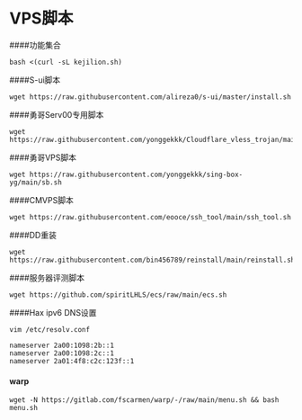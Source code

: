 # VPS脚本

####功能集合
```
bash <(curl -sL kejilion.sh)
```


####S-ui脚本

```
wget https://raw.githubusercontent.com/alireza0/s-ui/master/install.sh
```



####勇哥Serv00专用脚本

```
wget https://raw.githubusercontent.com/yonggekkk/Cloudflare_vless_trojan/main/serv00.sh
```



####勇哥VPS脚本

```
wget https://raw.githubusercontent.com/yonggekkk/sing-box-yg/main/sb.sh
```



####CMVPS脚本

```
wget https://raw.githubusercontent.com/eooce/ssh_tool/main/ssh_tool.sh
```



####DD重装

```
wget https://raw.githubusercontent.com/bin456789/reinstall/main/reinstall.sh
```



####服务器评测脚本

```
wget https://github.com/spiritLHLS/ecs/raw/main/ecs.sh
```



####Hax  ipv6 DNS设置

```
vim /etc/resolv.conf
```

```
nameserver 2a00:1098:2b::1
nameserver 2a00:1098:2c::1
nameserver 2a01:4f8:c2c:123f::1
```

#### warp

```
wget -N https://gitlab.com/fscarmen/warp/-/raw/main/menu.sh && bash menu.sh
```
